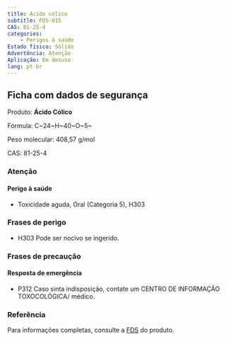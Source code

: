 ```yaml
---
title: Acido cólico
subtitle: FDS-015
CAS: 81-25-4
categories: 
    - Perigos à saúde
Estado físico: Sólido
Advertência: Atenção
Aplicação: Em desuso
lang: pt-br
---
```


## Ficha com dados de segurança

Produto: **Ácido Cólico**

Fórmula: C~24~H~40~O~5~

Peso molecular: 408,57 g/mol

CAS: 81-25-4

### Atenção

#### Perigo à saúde

- Toxicidade aguda, Oral (Categoria 5), H303

### Frases de perigo

- H303 Pode ser nocivo se ingerido.

### Frases de precaução

#### Resposta de emergência

- P312 Caso sinta indisposição, contate um CENTRO DE INFORMAÇÃO TOXOCOLÓGICA/ médico.

### Referência

Para informações completas, consulte a [FDS](https://www.sigmaaldrich.com/BR/pt/sds/sigma/c1129) do produto.